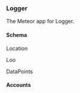 ### Logger ###

The Meteor app for Logger.

#### Schema ####

Location

Loo

DataPoints

#### Accounts ####
